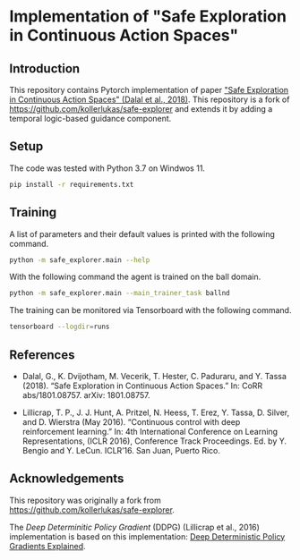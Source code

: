 # Implementation of "Safe Exploration in Continuous Action Spaces"

## Introduction

This repository contains Pytorch implementation of paper ["Safe Exploration in Continuous Action Spaces" (Dalal et al., 2018)](https://arxiv.org/pdf/1801.08757.pdf). This repository is a fork of https://github.com/kollerlukas/safe-explorer and extends it by adding a temporal logic-based guidance component.

## Setup

The code was tested with Python 3.7 on Windwos 11. 
```sh
pip install -r requirements.txt
```

## Training

A list of parameters and their default values is printed with the following command.
```sh
python -m safe_explorer.main --help
```

With the following command the agent is trained on the ball domain.
```sh
python -m safe_explorer.main --main_trainer_task ballnd
```

The training can be monitored via Tensorboard with the following command.
```sh
tensorboard --logdir=runs
```

## References
- Dalal, G., K. Dvijotham, M. Vecerik, T. Hester, C. Paduraru, and Y. Tassa (2018). “Safe Exploration in Continuous Action Spaces.” In: CoRR abs/1801.08757. arXiv: 1801.08757.

- Lillicrap, T. P., J. J. Hunt, A. Pritzel, N. Heess, T. Erez, Y. Tassa, D. Silver, and D. Wierstra (May 2016). “Continuous control with deep reinforcement learning.” In: 4th International Conference on Learning Representations, (ICLR 2016), Conference Track Proceedings. Ed. by Y. Bengio and Y. LeCun. ICLR’16. San Juan, Puerto Rico.

## Acknowledgements

This repository was originally a fork from https://github.com/kollerlukas/safe-explorer. 

The *Deep Determinitic Policy Gradient* (DDPG) (Lillicrap et al., 2016) implementation is based on this implementation: [Deep Deterministic Policy Gradients Explained](https://towardsdatascience.com/deep-deterministic-policy-gradients-explained-2d94655a9b7b).
